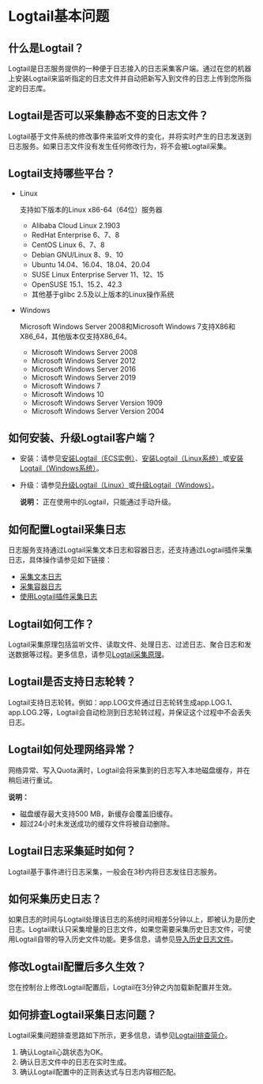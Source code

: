 # Logtail基本问题

## 什么是Logtail？

Logtail是日志服务提供的一种便于日志接入的日志采集客户端。通过在您的机器上安装Logtail来监听指定的日志文件并自动把新写入到文件的日志上传到您所指定的日志库。

## Logtail是否可以采集静态不变的日志文件？

Logtail基于文件系统的修改事件来监听文件的变化，并将实时产生的日志发送到日志服务。如果日志文件没有发生任何修改行为，将不会被Logtail采集。

## Logtail支持哪些平台？

-   Linux

    支持如下版本的Linux x86-64（64位）服务器

    -   Alibaba Cloud Linux 2.1903
    -   RedHat Enterprise 6、7、8
    -   CentOS Linux 6、7、8
    -   Debian GNU/Linux 8、9、10
    -   Ubuntu 14.04、16.04、18.04、20.04
    -   SUSE Linux Enterprise Server 11、12、15
    -   OpenSUSE 15.1、15.2、42.3
    -   其他基于glibc 2.5及以上版本的Linux操作系统
-   Windows

    Microsoft Windows Server 2008和Microsoft Windows 7支持X86和X86\_64，其他版本仅支持X86\_64。

    -   Microsoft Windows Server 2008
    -   Microsoft Windows Server 2012
    -   Microsoft Windows Server 2016
    -   Microsoft Windows Server 2019
    -   Microsoft Windows 7
    -   Microsoft Windows 10
    -   Microsoft Windows Server Version 1909
    -   Microsoft Windows Server Version 2004

## 如何安装、升级Logtail客户端？

-   安装：请参见[安装Logtail（ECS实例）](/intl.zh-CN/数据采集/Logtail采集/安装/安装Logtail（ECS实例）.md)、[安装Logtail（Linux系统）](/intl.zh-CN/数据采集/Logtail采集/安装/安装Logtail（Linux系统）.md)或[安装Logtail（Windows系统）](/intl.zh-CN/数据采集/Logtail采集/安装/安装Logtail（Windows系统）.md)。
-   升级：请参见[升级Logtail（Linux）](/intl.zh-CN/数据采集/Logtail采集/安装/安装Logtail（Linux系统）.md#section_jcz_xmv_vdb)或[升级Logtail（Windows）](/intl.zh-CN/数据采集/Logtail采集/安装/安装Logtail（Windows系统）.md#section_fks_lwg_cfb)。

    **说明：** 正在使用中的Logtail，只能通过手动升级。


## 如何配置Logtail采集日志

日志服务支持通过Logtail采集文本日志和容器日志，还支持通过Logtail插件采集日志，具体操作请参见如下链接：

-   [采集文本日志](/intl.zh-CN/数据采集/Logtail采集/采集文本日志/概述.md)
-   [采集容器日志](/intl.zh-CN/数据采集/Logtail采集/采集容器日志/概述.md)
-   [使用Logtail插件采集日志](/intl.zh-CN/数据采集/Logtail采集/使用Logtail插件采集数据/概述.md)

## Logtail如何工作？

Logtail采集原理包括监听文件、读取文件、处理日志、过滤日志、聚合日志和发送数据等过程。更多信息，请参见[Logtail采集原理](/intl.zh-CN/数据采集/Logtail采集/简介/Logtail采集原理.md)。

## Logtail是否支持日志轮转？

Logtail支持日志轮转。例如：app.LOG文件通过日志轮转生成app.LOG.1、app.LOG.2等，Logtail会自动检测到日志轮转过程，并保证这个过程中不会丢失日志。

## Logtail如何处理网络异常？

网络异常、写入Quota满时，Logtail会将采集到的日志写入本地磁盘缓存，并在稍后进行重试。

**说明：**

-   磁盘缓存最大支持500 MB，新缓存会覆盖旧缓存。
-   超过24小时未发送成功的缓存文件将被自动删除。

## Logtail日志采集延时如何？

Logtail基于事件进行日志采集，一般会在3秒内将日志发往日志服务。

## 如何采集历史日志？

如果日志的时间与Logtail处理该日志的系统时间相差5分钟以上，即被认为是历史日志。Logtail默认只采集增量的日志文件，如果您需要采集历史日志文件，可使用Logtail自带的导入历史文件功能。更多信息，请参见[导入历史日志文件](/intl.zh-CN/数据采集/Logtail采集/采集文本日志/导入历史日志文件.md)。

## 修改Logtail配置后多久生效？

您在控制台上修改Logtail配置后，Logtail在3分钟之内加载新配置并生效。

## 如何排查Logtail采集日志问题？

Logtail采集问题排查思路如下所示，更多信息，请参见[Logtail排查简介]()。

1.  确认Logtail心跳状态为OK。
2.  确认日志文件中的日志在实时生成。
3.  确认Logtail配置中的正则表达式与日志内容相匹配。

